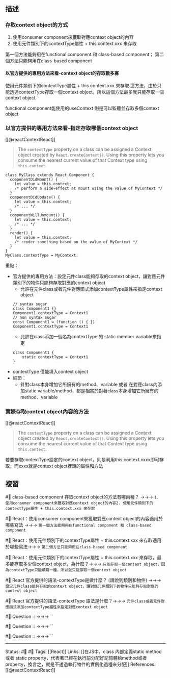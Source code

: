 ## 描述


### 存取context object的方式
1.  使用consumer component來獲取對應context object的內容
2. 使用元件類別下的contextType屬性 + this.context.xxx 來存取

第一個方法能夠用在functional component 和 class-based component；
第二個方法只能夠用在class-based component

#### 以官方提供的專用方法來看-context object的存取數多寡


使用元件類別下的contextType屬性 + this.context.xxx 來存取 這方法，由於只能透過contextType存取一個context object，所以這個方法最多就只能存取一個context object

functional component能使用的useContext 則是可以監聽並存取多個context object

### 以官方提供的專用方法來看-指定存取哪個context object
[[@reactContextReact]]
> The `contextType` property on a class can be assigned a Context object created by `React.createContext()`. Using this property lets you consume the nearest current value of that Context type using `this.context`.


```
class MyClass extends React.Component {
  componentDidMount() {
    let value = this.context;
    /* perform a side-effect at mount using the value of MyContext */
  }
  componentDidUpdate() {
    let value = this.context;
    /* ... */
  }
  componentWillUnmount() {
    let value = this.context;
    /* ... */
  }
  render() {
    let value = this.context;
    /* render something based on the value of MyContext */
  }
}
MyClass.contextType = MyContext;
```

重點：
- 官方提供的專用方法：設定元件class能夠存取的context object，讓對應元件類別下的物件只能夠存取對應的context object
	- 允許在元件class或者元件對應函式添加contextType屬性來指定context object
	```
	// syntax sugar
	class Component1 {}
	Component1.contextType = Context1
	// non syntax sugar
	const Component1 = (function () { })
	Component1.contextType = Context1
	```
	- 允許在class添加一個名為contextType 的 static member variable來指定
	```
	class Component1 {
		static contextType = Context1
	}
	```
- contextType 僅能填入context object
- 細節：
	- 針對class本身增加它所擁有的method、variable 或者 在對應class內添加static variable/method，都是相當於對著class本身增加它所擁有的method、variable
  

### 實際存取context object內容的方法

[[@reactContextReact]]
> The `contextType` property on a class can be assigned a Context object created by `React.createContext()`. Using this property lets you consume the nearest current value of that Context type using `this.context`.


若要存取contextType設定的context object，則是利用this.context.xxxx即可存取，而xxxx就是context object裡頭的屬性和方法

## 複習

#🧠  class-based component 存取context object的方法有哪兩種？ ->->-> `1.  使用consumer component來獲取對應context object的內容2. 使用元件類別下的contextType屬性 + this.context.xxx 來存取`

#🧠 React：使用consumer component來獲取對應context object的內容適用於哪些寫法 ->->-> `第一個方法能夠用在functional component 和 class-based component`

#🧠  React：使用元件類別下的contextType屬性 + this.context.xxx 來存取適用於哪些寫法->->-> `第二個方法只能夠用在class-based component`


#🧠 React：使用元件類別下的contextType屬性 + this.context.xxx 來存取，最多能存取多少個context object，為什麼？->->-> `只能存取一個context object，因為contextType只能填寫一種，所以就只能存取一個context object`

#🧠 React 官方提供的語法-contextType是做什麼？ (請說到類別和物件) ->->-> `設定元件class能夠存取的context object，讓對應元件類別下的物件只能夠存取對應的context object`

#🧠 React 官方提供的語法-contextType 語法是什麼？->->-> `元件class或者元件對應函式添加contextType屬性來指定對應context object`

#🧠 Question :: ->->-> ``

#🧠 Question :: ->->-> ``


#🧠 Question :: ->->-> ``


---
Status: #🌱 #📝 
Tags:
[[React]]
Links:
[[在JS中，class 內部定義static method 或者 static property，代表著已經在執行前分配好記憶體給method或者property，換言之，就是不透過執行物件的實例化過程來分配]]
References:
[[@reactContextReact]]